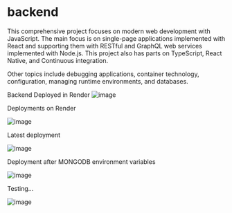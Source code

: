 # backend

This comprehensive project focuses on modern web development with JavaScript. 
The main focus is on single-page applications implemented with React and supporting them with RESTful and GraphQL web services implemented with Node.js. 
This project also has parts on TypeScript, React Native, and Continuous integration.

Other topics include debugging applications, container technology, configuration, managing runtime environments, and databases.

Backend Deployed in Render
![image](https://github.com/user-attachments/assets/5e7c5ee7-8418-47ee-a0d2-5434b618156b)



Deployments on Render

![image](https://github.com/user-attachments/assets/4c931c89-2dec-46e3-9156-cb5d60f301f6)

Latest deployment

![image](https://github.com/user-attachments/assets/535f64ad-056e-4f46-9db8-726998ee88c7)


Deployment after MONGODB environment variables

![image](https://github.com/user-attachments/assets/281874bd-e2f6-4473-a051-3c88e98cf4b2)


Testing...

![image](https://github.com/user-attachments/assets/24d4f005-38f7-4a32-88d1-19d439e263b9)




